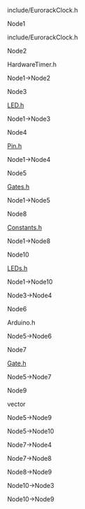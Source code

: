 include/EurorackClock.h

Node1

include/EurorackClock.h

Node2

HardwareTimer.h

Node1-\>Node2

Node3

[LED.h](LED_8h.html " ")

Node1-\>Node3

Node4

[Pin.h](Pin_8h.html " ")

Node1-\>Node4

Node5

[Gates.h](Gates_8h.html " ")

Node1-\>Node5

Node8

[Constants.h](Constants_8h.html " ")

Node1-\>Node8

Node10

[LEDs.h](LEDs_8h.html " ")

Node1-\>Node10

Node3-\>Node4

Node6

Arduino.h

Node5-\>Node6

Node7

[Gate.h](Gate_8h.html " ")

Node5-\>Node7

Node9

vector

Node5-\>Node9

Node5-\>Node10

Node7-\>Node4

Node7-\>Node8

Node8-\>Node9

Node10-\>Node3

Node10-\>Node9
